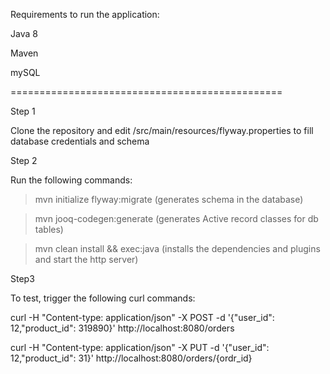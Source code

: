 Requirements to run the application:

 Java 8
 
 Maven
 
 mySQL

===============================================

Step 1

Clone the repository and edit /src/main/resources/flyway.properties to fill database credentials and schema

Step 2 

Run the following commands:

> mvn initialize flyway:migrate
  (generates schema in the database)
  
> mvn jooq-codegen:generate
  (generates Active record classes for db tables)

> mvn clean install && exec:java
  (installs the dependencies and plugins and start the http server)
  
  
Step3

To test, trigger the following curl commands:

curl -H "Content-type: application/json" -X POST -d '{"user_id": 12,"product_id": 319890}' http://localhost:8080/orders

curl -H "Content-type: application/json" -X PUT -d '{"user_id": 12,"product_id": 31}' http://localhost:8080/orders/{ordr_id}
